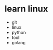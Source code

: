 
<!--
 * @FilePath: \文档\Learning\README.md
 * @Author: facser
 * @Date: 2022-07-08 14:22:23
 * @LastEditTime : 2023-09-04 05:26:21
 * @LastEditors  : Please set LastEditors
 * @Description: 
-->
# learn linux

- git
- linux
- python
- tool
- golang

